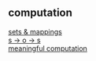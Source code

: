 ## computation

[sets & mappings](https://github.com/colevanderswands/sets-and-mappings)  
[s -> o -> s](https://github.com/colevanderswands/state->-operation)   
[meaningful computation](https://github.com/colevanderswands/meaningful-computation)  
